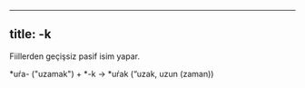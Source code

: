 ---
title: -k
----

Fiillerden geçişsiz pasif isim yapar.

*uŕa- ("uzamak") + *-k → *uŕak (“uzak, uzun (zaman))